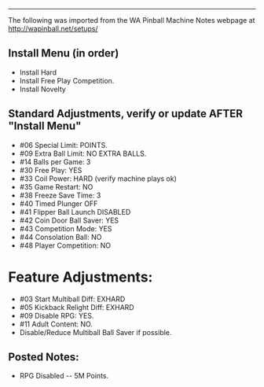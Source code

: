 ***
The following was imported from the WA Pinball Machine Notes webpage at http://wapinball.net/setups/
## Install Menu (in order)
-   Install Hard
-   Install Free Play Competition.
-   Install Novelty
## Standard Adjustments, verify or update AFTER "Install Menu"
-   #06 Special Limit: POINTS.
-   #09 Extra Ball Limit: NO EXTRA BALLS.
-   #14 Balls per Game: 3
-   #30 Free Play: YES
-   #33 Coil Power: HARD (verify machine plays ok)
-   #35 Game Restart: NO
-   #38 Freeze Save Time: 3
-   #40 Timed Plunger OFF
-   #41 Flipper Ball Launch DISABLED
-   #42 Coin Door Ball Saver: YES
-   #43 Competition Mode: YES
-   #44 Consolation Ball: NO
-   #48 Player Competition: NO
# Feature Adjustments:
-   #03 Start Multiball Diff: EXHARD
-   #05 Kickback Relight Diff: EXHARD
-   #09 Disable RPG: YES.
-   #11 Adult Content: NO.
-   Disable/Reduce Multiball Ball Saver if possible.
## Posted Notes:
-   RPG Disabled -- 5M Points.